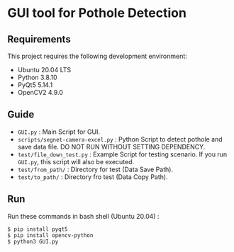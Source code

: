 # GUI tool for Pothole Detection

## Requirements
This project requires the following development environment:
- Ubuntu 20.04 LTS
- Python 3.8.10
- PyQt5 5.14.1
- OpenCV2 4.9.0

## Guide
- `GUI.py` : Main Script for GUI. 
- `scripts/segnet-camera-excel.py` : Python Script to detect pothole and save data file. DO NOT RUN WITHOUT SETTING DEPENDENCY.
- `test/file_down_test.py` : Example Script for testing scenario. If you run `GUI.py`, this script will also be executed.
- `test/from_path/` : Directory for test (Data Save Path).
- `test/to_path/` : Directory fro test (Data Copy Path).

## Run
Run these commands in bash shell (Ubuntu 20.04) :
```
$ pip install pyqt5
$ pip install opencv-python
$ python3 GUI.py
```
